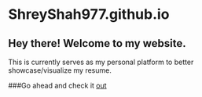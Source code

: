 # ShreyShah977.github.io

## Hey there! Welcome to my website.

This is currently serves as my personal platform to better showcase/visualize my resume.


###Go ahead and check it [out](https://shreyshah977.github.io/)

